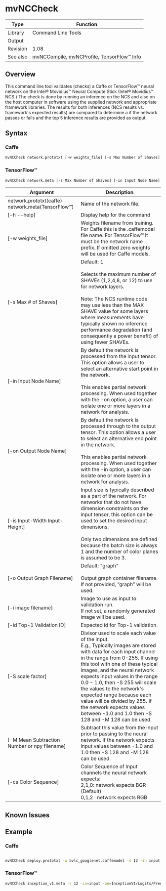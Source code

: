 # mvNCCheck

Type|Function
------------ | -------------
Library|Command Line Tools
Output|
Revision|1.08
See also| [mvNCCompile](compile.md), [mvNCProfile](profile.md), [TensorFlow™ Info](../TensorFlowUsage.md)

## Overview
This command line tool validates (checks) a Caffe or TensorFlow™ neural network on the Intel® Movidius™ Neural Compute Stick (Intel® Movidius™ NCS.)  The check is done by running an inference on the NCS and also on the host computer in software using the supplied network and appropriate framework libraries.  The results for both inferences (NCS results vs. framework's expected results) are compared to determine a if the network passes or fails and the top 5 inference results are provided as output. 


## Syntax

### Caffe
```bash
mvNCCheck network.prototxt [-w weights_file] [-s Max Number of Shaves] [-in Input Node Name] [-on Output Node Name] [-is Input-Width Input-Height] [-o Output Graph Filename] [-i image filename] [-id Top-1 Validation ID] [-S scale factor] [-M Mean Subtraction Number or npy filename] [-cs Color Sequence]
```

### TensorFlow™
```bash
mvNCCheck network.meta [-s Max Number of Shaves] [-in Input Node Name] [-on Output Node Name] [-is Input-Width Input-Height] [-o Output Graph Filename] [-i image filename] [-id Top-1 Validation ID] [-S scale factor] [-M Mean Subtraction Number or npy filename] [-cs Color Sequence]
```

Argument|Description
------------ | -------------
network.prototxt(caffe)<br>network.meta(TensorFlow™)|Name of the network file. 
[-h --help] | Display help for the command
[-w weights_file]|Weights filename from training. For Caffe this is the .caffemodel file name.  For TensorFlow™ it must be the network name prefix. If omitted zero weights will be used for Caffe models. 
[-s Max # of Shaves]|Default: 1<br><br>Selects the maximum number of SHAVEs (1,2,4,8, or 12) to use for network layers.<br><br>Note: The NCS runtime code may use less than the MAX SHAVE value for some layers where measurements have typically shown no inference performance degradation (and consequently a power benefit) of using fewer SHAVEs.
[-in Input Node Name]|By default the network is processed from the input tensor. This option allows a user to select an alternative start point in the network.<br><br>This enables partial network processing. When used together with the -on option, a user can isolate one or more layers in a network for analysis.
[-on Output Node Name]|By default the network is processed through to the output tensor. This option allows a user to select an alternative end point in the network.<br><br>This enables partial network processing. When used together with the -in option, a user can isolate one or more layers in a network for analysis.
[-is Input-Width Input-Height]|Input size is typically described as a part of the network. For networks that do not have dimension constraints on the input tensor, this option can be used to set the desired input dimensions.<br><br>Only two dimensions are defined because the batch size is always 1 and the number of color planes is assumed to be 3.
[-o Output Graph Filename]|Default: "graph"<br><br>Output graph container filename. If not provided, “graph” will be used.
[-i image filename]|Image to use as input to validation run.<br>If not set, a randomly generated image will be used.
[-id Top-1 Validation ID]|Expected id for Top-1 validation.
[-S scale factor]|Divisor used to scale each value of the input.<br>E.g., Typically images are stored with data for each input channel in the range from 0-255.  If using this tool with one of these typical images, and the neural network expects input values in the range 0.0 - 1.0, then -S 255 will scale the values to the network's expected range because each value will be divided by 255.  If the network expects values between -1.0 and 1.0 then -S 128 and -M 128 can be used.
[-M Mean Subtraction Number or npy filename]|Subtract this value from the input prior to passing to the neural network.  If the network expects input values between -1.0 and 1.0 then -S 128 and -M 128 can be used.
[-cs Color Sequence]|Color Sequence of Input channels the neural network expects:<br>  2,1,0: network expects BGR (Default) <br>  0,1,2 : network expects RGB

## Known Issues

## Example
### Caffe
```bash

mvNCCheck deploy.prototxt -w bvlc_googlenet.caffemodel -s 12 -in input -on prob -is 224 224 -o GoogLeNet.graph -cs 2,1,0

```
### TensorFlow™
```bash
mvNCCheck inception_v1.meta -s 12 -in=input -on=InceptionV1/Logits/Predictions/Reshape_1 -is 224 224 -o InceptionV1.graph -cs 0,1,2

```
